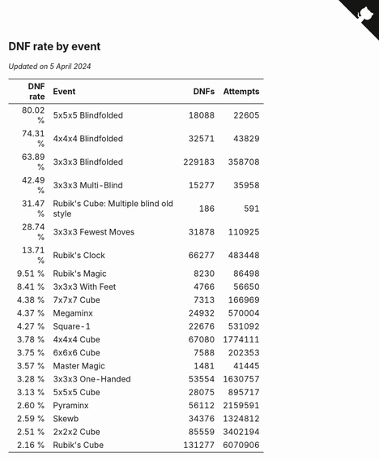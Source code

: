 ## DNF rate by event

*Updated on  5 April 2024*

| DNF rate | Event | DNFs | Attempts |
| ---: | :--- | ---: | ---: |
| 80.02 % | 5x5x5 Blindfolded | 18088 | 22605 |
| 74.31 % | 4x4x4 Blindfolded | 32571 | 43829 |
| 63.89 % | 3x3x3 Blindfolded | 229183 | 358708 |
| 42.49 % | 3x3x3 Multi-Blind | 15277 | 35958 |
| 31.47 % | Rubik's Cube: Multiple blind old style | 186 | 591 |
| 28.74 % | 3x3x3 Fewest Moves | 31878 | 110925 |
| 13.71 % | Rubik's Clock | 66277 | 483448 |
| 9.51 % | Rubik's Magic | 8230 | 86498 |
| 8.41 % | 3x3x3 With Feet | 4766 | 56650 |
| 4.38 % | 7x7x7 Cube | 7313 | 166969 |
| 4.37 % | Megaminx | 24932 | 570004 |
| 4.27 % | Square-1 | 22676 | 531092 |
| 3.78 % | 4x4x4 Cube | 67080 | 1774111 |
| 3.75 % | 6x6x6 Cube | 7588 | 202353 |
| 3.57 % | Master Magic | 1481 | 41445 |
| 3.28 % | 3x3x3 One-Handed | 53554 | 1630757 |
| 3.13 % | 5x5x5 Cube | 28075 | 895717 |
| 2.60 % | Pyraminx | 56112 | 2159591 |
| 2.59 % | Skewb | 34376 | 1324812 |
| 2.51 % | 2x2x2 Cube | 85559 | 3402194 |
| 2.16 % | Rubik's Cube | 131277 | 6070906 |


<a href="https://github.com/jonatanklosko/wca_statistics" class="github-corner" aria-label="View source on Github"><svg width="80" height="80" viewBox="0 0 250 250" style="fill:#151513; color:#fff; position: absolute; top: 0; border: 0; right: 0;" aria-hidden="true"><path d="M0,0 L115,115 L130,115 L142,142 L250,250 L250,0 Z"></path><path d="M128.3,109.0 C113.8,99.7 119.0,89.6 119.0,89.6 C122.0,82.7 120.5,78.6 120.5,78.6 C119.2,72.0 123.4,76.3 123.4,76.3 C127.3,80.9 125.5,87.3 125.5,87.3 C122.9,97.6 130.6,101.9 134.4,103.2" fill="currentColor" style="transform-origin: 130px 106px;" class="octo-arm"></path><path d="M115.0,115.0 C114.9,115.1 118.7,116.5 119.8,115.4 L133.7,101.6 C136.9,99.2 139.9,98.4 142.2,98.6 C133.8,88.0 127.5,74.4 143.8,58.0 C148.5,53.4 154.0,51.2 159.7,51.0 C160.3,49.4 163.2,43.6 171.4,40.1 C171.4,40.1 176.1,42.5 178.8,56.2 C183.1,58.6 187.2,61.8 190.9,65.4 C194.5,69.0 197.7,73.2 200.1,77.6 C213.8,80.2 216.3,84.9 216.3,84.9 C212.7,93.1 206.9,96.0 205.4,96.6 C205.1,102.4 203.0,107.8 198.3,112.5 C181.9,128.9 168.3,122.5 157.7,114.1 C157.9,116.9 156.7,120.9 152.7,124.9 L141.0,136.5 C139.8,137.7 141.6,141.9 141.8,141.8 Z" fill="currentColor" class="octo-body"></path></svg></a><style>.github-corner:hover .octo-arm{animation:octocat-wave 560ms ease-in-out}@keyframes octocat-wave{0%,100%{transform:rotate(0)}20%,60%{transform:rotate(-25deg)}40%,80%{transform:rotate(10deg)}}@media (max-width:500px){.github-corner:hover .octo-arm{animation:none}.github-corner .octo-arm{animation:octocat-wave 560ms ease-in-out}}</style>
